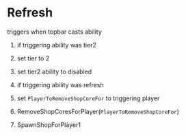 # Refresh

triggers when topbar casts ability

1. if triggering ability was tier2
  1. set tier to 2
  2. set tier2 ability to disabled

1. if triggering ability was refresh
  1. set `PlayerToRemoveShopCoreFor` to triggering player
  3. RemoveShopCoresForPlayer(`PlayerToRemoveShopCoreFor`)
  4. SpawnShopForPlayer1